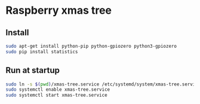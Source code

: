Raspberry xmas tree
===================

Install
-------
```bash
sudo apt-get install python-pip python-gpiozero python3-gpiozero
sudo pip install statistics
```

Run at startup
--------------
```bash
sudo ln -s $(pwd)/xmas-tree.service /etc/systemd/system/xmas-tree.service
sudo systemctl enable xmas-tree.service
sudo systemctl start xmas-tree.service
```
